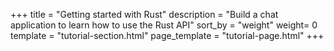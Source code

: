 +++
title = "Getting started with Rust"
description = "Build a chat application to learn how to use the Rust API"
sort_by = "weight"
weight= 0
template = "tutorial-section.html"
page_template = "tutorial-page.html"
+++

